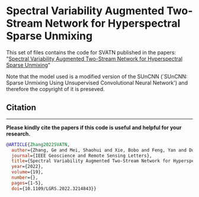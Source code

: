 # Spectral Variability Augmented Two-Stream Network for Hyperspectral Sparse Unmixing

This set of files contains the code for SVATN published in the papers:
 "[Spectral Variability Augmented Two-Stream Network for Hyperspectral Sparse Unmixing](https://ieeexplore.ieee.org/document/9919800)" 

Note that the model used is a modified version of the SUnCNN (`SUnCNN: Sparse Unmixing Using Unsupervised Convolutional Neural Network') and therefore the copyright of it is preseved.

## Citation
---------------------

**Please kindly cite the papers if this code is useful and helpful for your research.**

```bibtex
@ARTICLE{Zhang2022SVATN,
  author={Zhang, Ge and Mei, Shaohui and Xie, Bobo and Feng, Yan and Du, Qian},
  journal={IEEE Geoscience and Remote Sensing Letters}, 
  title={Spectral Variability Augmented Two-Stream Network for Hyperspectral Sparse Unmixing}, 
  year={2022},
  volume={19},
  number={},
  pages={1-5},
  doi={10.1109/LGRS.2022.3214843}}
```